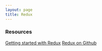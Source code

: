 ```yaml
---
layout: page
title: Redux
---
```


### Resources
[Getting started with Redux](https://egghead.io/series/getting-started-with-redux)
[Redux on Github](https://github.com/reactjs/redux)